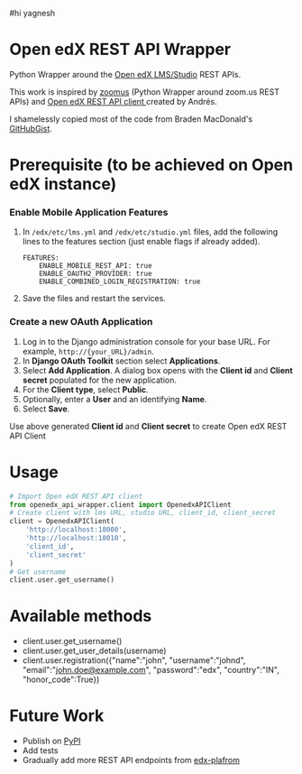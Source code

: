 #hi yagnesh
# Open edX REST API Wrapper

Python Wrapper around the [Open edX LMS/Studio](https://github.com/edx/edx-platform) REST APIs.

This work is inspired by [zoomus](https://github.com/prschmid/zoomus) (Python Wrapper around zoom.us REST APIs) and [Open edX REST API client ](https://github.com/aulasneo/openedx-rest-api-client) created by Andrés.

I shamelessly copied most of the code from Braden MacDonald's [GitHubGist](https://gist.github.com/bradenmacdonald/930c7655dca32dc648af9cb0aed4a7c5).

# Prerequisite (to be achieved on Open edX instance)

### Enable Mobile Application Features

1. In `/edx/etc/lms.yml` and `/edx/etc/studio.yml` files, add the following lines to the features section (just enable flags if already added).
    ```
    FEATURES:
        ENABLE_MOBILE_REST_API: true
        ENABLE_OAUTH2_PROVIDER: true
        ENABLE_COMBINED_LOGIN_REGISTRATION: true
    ```
2. Save the files and restart the services.

### Create a new OAuth Application

1.  Log in to the Django administration console for your base URL. For example,  `http://{your_URL}/admin`.
2. In **Django OAuth Toolkit** section select **Applications**.
3.  Select  **Add Application**. A dialog box opens with the  **Client id**  and  **Client secret**  populated for the new application.
4.  For the  **Client type**, select  **Public**.
5.  Optionally, enter a  **User**  and an identifying  **Name**.
6.  Select  **Save**.

Use above generated **Client id** and **Client secret** to create Open edX REST API Client

# Usage

```python
# Import Open edX REST API client
from openedx_api_wrapper.client import OpenedxAPIClient
# Create client with lms URL, studio URL, client_id, client_secret
client = OpenedxAPIClient(
    'http://localhost:18000',
    'http://localhost:18010',
    'client_id',
    'client_secret'
)
# Get username
client.user.get_username()
```
# Available methods
- client.user.get_username()
- client.user.get_user_details(username)
- client.user.registration({"name":"john", "username":"johnd", "email":"john.doe@example.com", "password":"edx", "country":"IN", "honor_code":True})

# Future Work
- Publish on [PyPI](https://pypi.org/)
- Add tests
- Gradually add more REST API endpoints from [edx-plafrom](https://github.com/edx/edx-platform)
